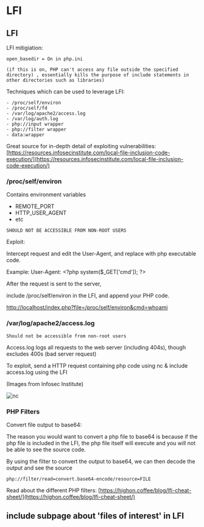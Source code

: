 # LFI

## LFI

LFI mitigiation:

```text
open_basedir = On in php.ini

(if this is on, PHP can't access any file outside the specified directory) , essentially kills the purpose of include statements in other directories such as libraries)
```

Techniques which can be used to leverage LFI:

```text
- /proc/self/environ
- /proc/self/fd
- /var/log/apache2/access.log
- /var/log/auth.log
- php://input wrapper
- php://filter wrapper
- data:wrapper
```

Great source for in-depth detail of exploiting vulnerabilities: [https://resources.infosecinstitute.com/local-file-inclusion-code-execution/](https://resources.infosecinstitute.com/local-file-inclusion-code-execution/)

### /proc/self/environ

Contains environment variables

* REMOTE\_PORT
* HTTP\_USER\_AGENT
* etc

`SHOULD NOT BE ACCESSIBLE FROM NON-ROOT USERS`

Exploit:

Intercept request and edit the User-Agent, and replace with php executable code.

Example: User-Agent: &lt;?php system\($\_GET\['cmd'\]\); ?&gt;

After the request is sent to the server,

include /proc/self/environ in the LFI, and append your PHP code.

[http://localhost/index.php?file=/proc/self/environ&cmd=whoami](http://localhost/index.php?file=/proc/self/environ&cmd=whoami)

### /var/log/apache2/access.log

`Should not be accessible from non-root users`

Access.log logs all requests to the web server \(including 404s\), though excludes 400s \(bad server request\)

To exploit, send a HTTP request containing php code using nc & include access.log using the LFI

\(Images from Infosec Institute\)

![nc](https://mk0resourcesinfm536w.kinstacdn.com/wp-content/uploads/080416_0223_FromLocalFi8.png)

### PHP Filters

Convert file output to base64:

The reason you would want to convert a php file to base64 is because if the php file is included in the LFI, the php file itself will execute and you will not be able to see the source code.

By using the filter to convert the output to base64, we can then decode the output and see the source

```text
php://filter/read=convert.base64-encode/resource=FILE
```

Read about the different PHP filters: [https://highon.coffee/blog/lfi-cheat-sheet/](https://highon.coffee/blog/lfi-cheat-sheet/)

## include subpage about 'files of interest' in LFI

